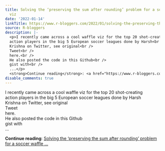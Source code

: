 ```yaml
---
title: Solving the ‘preserving the sum after rounding’ problem for a soccer waffle
  viz
date: '2022-01-14'
linkTitle: https://www.r-bloggers.com/2022/01/solving-the-preserving-the-sum-after-rounding-problem-for-a-soccer-waffle-viz/
source: R-bloggers
description: |-
  <p>I recently came across a cool waffle viz for the top 20 shot-creating<br />
  action players in the big 5 European soccer leagues done by Harsh<br />
  Krishna on Twitter, see original<br />
  Tweet<br />
  here.<br />
  He also posted the code in this Github<br />
  gist with<br />
  ...</p>
  <strong>Continue reading</strong>: <a href="https://www.r-bloggers.com/2022/01/solving-the-preserving-the-sum-after-rounding-problem-for-a-soccer-waffle-viz/">Solving the ‘preserving the sum after rounding’ problem for a soccer waffle ...
disable_comments: true
---
```

<p>I recently came across a cool waffle viz for the top 20 shot-creating<br />
action players in the big 5 European soccer leagues done by Harsh<br />
Krishna on Twitter, see original<br />
Tweet<br />
here.<br />
He also posted the code in this Github<br />
gist with<br />
...</p>
<strong>Continue reading</strong>: <a href="https://www.r-bloggers.com/2022/01/solving-the-preserving-the-sum-after-rounding-problem-for-a-soccer-waffle-viz/">Solving the ‘preserving the sum after rounding’ problem for a soccer waffle ...